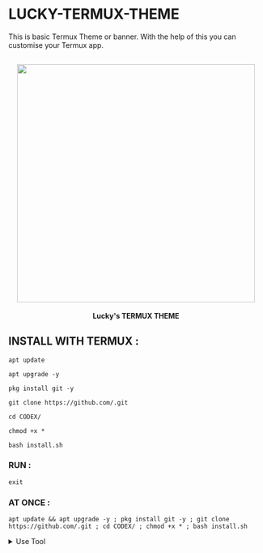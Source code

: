 # LUCKY-TERMUX-THEME
This is basic Termux Theme or banner. With the help of this you can customise your Termux app.
<h2 align="center"> <img src="" width="470" /> </h2>

<p align="center">

<p align="center"><b>Lucky's TERMUX THEME</b <code></code></p>



## INSTALL WITH TERMUX :

```
apt update
```
```
apt upgrade -y
```
```
pkg install git -y
```
```
git clone https://github.com/.git
```
```
cd CODEX/
```
```
chmod +x *
```
```
bash install.sh
```

### RUN :

```
exit
```

### AT ONCE :

```
apt update && apt upgrade -y ; pkg install git -y ; git clone https://github.com/.git ; cd CODEX/ ; chmod +x * ; bash install.sh
```

<details id="missing-code-coverage">
  <summary>Use Tool</summary>

##### How to use LUCKY's tools

```

```

</details>
